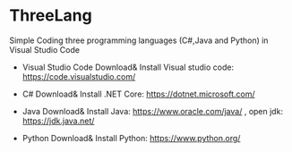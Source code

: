 # ThreeLang
Simple Coding three programming languages (C#,Java and Python) in Visual Studio Code

- Visual Studio Code
Download& Install Visual studio code: https://code.visualstudio.com/

- C#
Download& Install .NET Core: https://dotnet.microsoft.com/

- Java
Download& Install Java: https://www.oracle.com/java/ , open jdk: https://jdk.java.net/

- Python
Download& Install Python: https://www.python.org/
